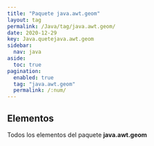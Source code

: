 ```yaml
---
title: "Paquete java.awt.geom"
layout: tag
permalink: /Java/tag/java.awt.geom/
date: 2020-12-29
key: Java.quetejava.awt.geom
sidebar: 
  nav: java
aside: 
  toc: true
pagination: 
  enabled: true
  tag: "java.awt.geom"
  permalink: /:num/
---
```


<h2>Elementos</h2>
Todos los elementos del paquete <strong>java.awt.geom</strong>
